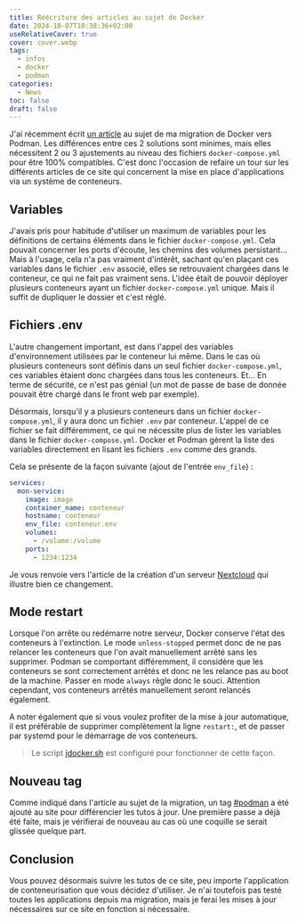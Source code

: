 ```yaml
---
title: Réécriture des articles au sujet de Docker
date: 2024-10-07T10:38:36+02:00
useRelativeCover: true
cover: cover.webp
tags:
  - infos
  - docker
  - podman
categories:
  - News
toc: false
draft: false
---
```


J'ai récemment écrit [un article](/posts/migration-de-docker-vers-podman/) au sujet de ma migration de Docker vers Podman. Les différences entre ces 2 solutions sont minimes, mais elles nécessitent 2 ou 3 ajustements au niveau des fichiers `docker-compose.yml` pour être 100% compatibles. C'est donc l'occasion de refaire un tour sur les différents articles de ce site qui concernent la mise en place d'applications via un système de conteneurs.

## Variables

J'avais pris pour habitude d'utiliser un maximum de variables pour les définitions de certains éléments dans le fichier `docker-compose.yml`. Cela pouvait concerner les ports d'écoute, les chemins des volumes persistant... Mais à l'usage, cela n'a pas vraiment d'intérêt, sachant qu'en plaçant ces variables dans le fichier `.env` associé, elles se retrouvaient chargées dans le conteneur, ce qui ne fait pas vraiment sens. L'idée était de pouvoir déployer plusieurs conteneurs ayant un fichier `docker-compose.yml` unique. Mais il suffit de dupliquer le dossier et c'est réglé.

## Fichiers .env

L'autre changement important, est dans l'appel des variables d'environnement utilisées par le conteneur lui même. Dans le cas où plusieurs conteneurs sont définis dans un seul fichier `docker-compose.yml`, ces variables étaient donc chargées dans tous les conteneurs. Et... En terme de sécurité, ce n'est pas génial (un mot de passe de base de donnée pouvait être chargé dans le front web par exemple). 

Désormais, lorsqu'il y a plusieurs conteneurs dans un fichier `docker-compose.yml`, il y aura donc un fichier `.env` par conteneur. L'appel de ce fichier se fait différemment, ce qui ne nécessite plus de lister les variables dans le fichier `docker-compose.yml`. Docker et Podman gèrent la liste des variables directement en lisant les fichiers `.env` comme des grands. 

Cela se présente de la façon suivante (ajout de l'entrée `env_file`) : 

```yml
services:
  mon-service:
    image: image
    container_name: conteneur
    hostname: conteneur
    env_file: conteneur.env
    volumes:
      - /volume:/volume
    ports:
      - 1234:1234
```

Je vous renvoie vers l'article de la création d'un serveur [Nextcloud](/posts/construire-son-cloud-avec-nextcloud/) qui illustre bien ce changement.

## Mode restart

Lorsque l'on arrête ou redémarre notre serveur, Docker conserve l'état des conteneurs à l'extinction. Le mode `unless-stopped` permet donc de ne pas relancer les conteneurs que l'on avait manuellement arrêté sans les supprimer. Podman se comportant différemment, il considère que les conteneurs se sont correctement arrêtés et donc ne les relance pas au boot de la machine. Passer en mode `always` règle donc le souci. Attention cependant, vos conteneurs arrêtés manuellement seront relancés également.

A noter également que si vous voulez profiter de la mise à jour automatique, il est préférable de supprimer complètement la ligne `restart:`, et de passer par systemd pour le démarrage de vos conteneurs. 

> Le script [jdocker.sh](/posts/migration-de-docker-vers-podman/#jdockersh) est configuré pour fonctionner de cette façon.

## Nouveau tag

Comme indiqué dans l'article au sujet de la migration, un tag [#podman](/tags/podman/) a été ajouté au site pour différencier les tutos à jour. Une première passe a déjà été faite, mais je vérifierai de nouveau au cas où une coquille se serait glissée quelque part.

## Conclusion

Vous pouvez désormais suivre les tutos de ce site, peu importe l'application de conteneurisation que vous décidez d'utiliser. Je n'ai toutefois pas testé toutes les applications depuis ma migration, mais je ferai les mises à jour nécessaires sur ce site en fonction si nécessaire.
